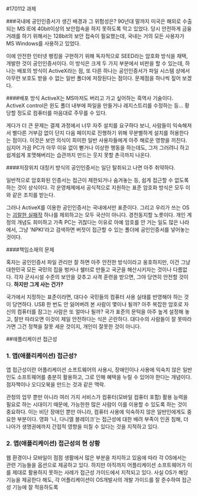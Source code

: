 #170112 과제

###국내에 공인인증서가 생긴 배경과 그 위험성은?
90년대 말까지 미국은 해외로 수출되는 MS IE에 40bit이상의 보안접속을 하지 못하도록 막고 있었다. 당시 안전하게 금융거래를 하기 위해서는 128bit의 보안 접속이 필요했는데, 국내는 거의 모든 사용자가 MS Windows를 사용하고 있었다.

이에 안전한 인터넷 뱅킹을 구현하기 위해 독자적으로 SEED라는 암호화 방식을 채택, 개발한 것이 공인인증서이다. 이 방식은 크게 두 가지 부분에서 비판을 할 수 있는데, 하나는 배포의 방식이 ActiveX라는 점, 또 다른 하나는 공인인증서가 파일 시스템 상에서 아무런 보호도 받을 수 없는 일반 폴더에 저장된다는 점이다. 문제점을 하나씩 짚어 보겠다.

####배포 방식
ActiveX는 MS마저도 버리고 가고 싶어하는 흑역사 기술이다. ActiveX control은 윈도 폴더 내부에 파일을 만들거나 레지스트리를 수정하는 등... 황당할 정도로 컴퓨터를 마음대로 주무를 수 있다.

게다가 더 큰 문제는 결제 과정에서 너무 자주 설치를 요구하다 보니, 사람들이 익숙해져서 별다른 거부감 없이 단지 다음 페이지로 진행하기 위해 무분별하게 설치를 허용한다는 점이다. 이것은 보안 의식이 희미한 일반 사용자들에게 아주 해로운 영향을 끼친다. 심지어 가끔 PC가 아무 이유 없이 뻗거나 이상한 행동을 하는데도, 그저 그러려니 하고 쉽게쉽게 포맷해버리는 습관까지 만드는 웃지 못할 촌극까지 나온다.


####저장위치
대칭키 방식의 공인인증서는 일단 탈취되고 나면 아주 취약하다. 

일반적으로 암호화된 인증서는 접근이 제한되거나 숨겨놓는 등, 쉽게 접근할 수 없도록 하는 것이 상식이다. 각 운영체제에서 공식적으로 지원하는 표준 암호화 방식은 모두 이와 같은 조치를 받는다.

그러나 ActiveX를 이용한 공인인증서는 국내에서만 표준이다. 그리고 우리가 쓰는 OS는 [괴랄한 실패작](https://namu.wiki/w/티맥스%20윈도우) 하나를 제외하고는 모두 국산이 아니다. 경천동지할 노릇이다. 개인 계정의 개념도 희미하고 가족 PC는 귀찮다는 이유로 아예 암호를 안 거는 일도 많은 나라에서, 그냥 'NPKI'라고 검색하면 버젓이 접근할 수 있는 폴더에 공인인증서를 넣어놓는 것이다.


####책임소재의 문제

혹자는 공인인증서 파일 관리만 잘 하면 아주 안전한 방식이라고 옹호하지만, 이건 그냥 대한민국 모든 국민의 집을 벙커나 쉘터로 만들고 국군을 해산시키자는 것이나 다름없다. 각자 군사시설 수준의 보안을 갖추고 사격 훈련을 받으면, 그야 당연히 안전할 것이다. **하지만 그게 사는 건가?**

국가에서 지정하는 표준이라면, 대다수 국민들의 컴퓨터 사용 실태를 반영해야 하는 것이 당연하다. USB 한 번도 안 잃어버려 본 사람이 몇이나 될까? 아주 복잡한 암호로 자신의 컴퓨터를 잠그는 사람은 또 얼마나 될까? 국가 표준의 문턱을 아주 높게 설정해 놓고, 잘만 따라오면 이것이 제일 안전하다는 식은 곤란하다. 대다수의 사람들이 잘 못따라가면 그건 정책을 잘못 세운 것이지, 개인이 잘못한 것이 아니다.

##애플리케이션 접근성

### 1. 앱(애플리케이션) 접근성?

앱 접근성이란 어플리케이션 소프트웨어의 사용시, 장애인이나 사용에 익숙치 않은 일반인도 소프트웨어를 충분히 활용하고, 그로 인해 혜택을 누릴 수 있어야 한다는 개념이다. 점자책이나 오디오북을 만드는 것과 같은 맥락. 

관청의 업무 뿐만 아니라 여러 가지 서비스가 컴퓨터(모바일 컴퓨터 포함) 활용 능력을 필요로 하는 시대이기 때문에, 가능한한 많은 사람이 이를 이용할 수 있도록 하는 것이 중요하다. 이는 비단 장애인 뿐만 아니라, 컴퓨터 사용에 익숙하지 않은 일반인에게도 중요한 부분이다. 영화 '나, 다니엘 블레이크'는 접근성에 대한 배려 부족이 인권 침해, 더 나아가 생명권에까지 간접적 영향을 미칠 수 있다는 것을 지적하고 있다.

### 2. 앱(애플리케이션) 접근성의 현 상황

웹 환경이나 모바일이 점점 생활에서 많은 부분을 차지하고 있음에 따라 각 OS에서는 관련 기능들을 옵션으로 제공하고 있다. 하지만 아직까지 어플리케이션 소프트웨어가 이를 제대로 활용하지 못하는 사례가 접근성 가이드에서 지적되고 있다. 
사실 OS가 해당 기능을 제공한다 해도, 각 어플리케이션이 OS개발사의 개발 가이드를 잘 준수하여 접근성 기능에 잘 적응하도록 